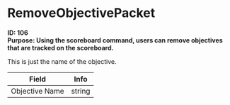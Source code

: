 # RemoveObjectivePacket

**ID: 106**  
**Purpose: Using the scoreboard command, users can remove objectives that are tracked on the scoreboard.**  

This is just the name of the objective.

<table><thead><tr><th>Field</th><th>Info</th></tr></thead><tbody>
<tr><td>Objective Name</td><td>string</td></tr>
</tbody></table>